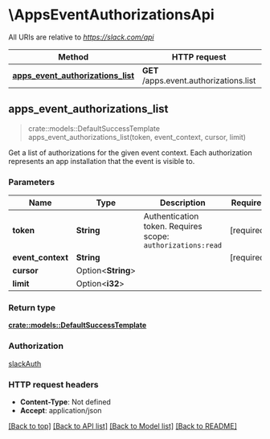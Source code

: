 # \AppsEventAuthorizationsApi

All URIs are relative to *https://slack.com/api*

Method | HTTP request | Description
------------- | ------------- | -------------
[**apps_event_authorizations_list**](AppsEventAuthorizationsApi.md#apps_event_authorizations_list) | **GET** /apps.event.authorizations.list | 



## apps_event_authorizations_list

> crate::models::DefaultSuccessTemplate apps_event_authorizations_list(token, event_context, cursor, limit)


Get a list of authorizations for the given event context. Each authorization represents an app installation that the event is visible to.

### Parameters


Name | Type | Description  | Required | Notes
------------- | ------------- | ------------- | ------------- | -------------
**token** | **String** | Authentication token. Requires scope: `authorizations:read` | [required] |
**event_context** | **String** |  | [required] |
**cursor** | Option<**String**> |  |  |
**limit** | Option<**i32**> |  |  |

### Return type

[**crate::models::DefaultSuccessTemplate**](Default_success_template.md)

### Authorization

[slackAuth](../README.md#slackAuth)

### HTTP request headers

- **Content-Type**: Not defined
- **Accept**: application/json

[[Back to top]](#) [[Back to API list]](../README.md#documentation-for-api-endpoints) [[Back to Model list]](../README.md#documentation-for-models) [[Back to README]](../README.md)

